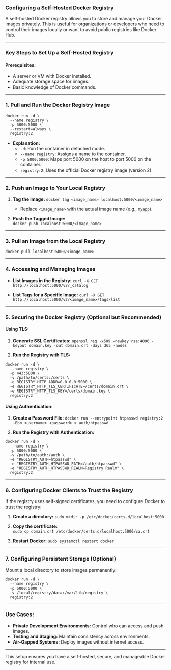 ### **Configuring a Self-Hosted Docker Registry**
A self-hosted Docker registry allows you to store and manage your Docker images privately. This is useful for organizations or developers who need to control their images locally or want to avoid public registries like Docker Hub.

---
### **Key Steps to Set Up a Self-Hosted Registry**
#### **Prerequisites:**
- A server or VM with Docker installed.
- Adequate storage space for images.
- Basic knowledge of Docker commands.

---
### **1. Pull and Run the Docker Registry Image**
```
docker run -d \
  --name registry \
  -p 5000:5000 \
  --restart=always \
  registry:2
```

- **Explanation:**
    - `-d`: Run the container in detached mode.
    - `--name registry`: Assigns a name to the container.
    - `-p 5000:5000`: Maps port 5000 on the host to port 5000 on the container.
    - `registry:2`: Uses the official Docker registry image (version 2).

---

### **2. Push an Image to Your Local Registry**
1. **Tag the Image:**
    `docker tag <image_name> localhost:5000/<image_name>`
    
    - Replace `<image_name>` with the actual image name (e.g., `myapp`).
2. **Push the Tagged Image:**    
    `docker push localhost:5000/<image_name>`
    

---

### **3. Pull an Image from the Local Registry**
`docker pull localhost:5000/<image_name>`

---

### **4. Accessing and Managing Images**
- **List Images in the Registry:**
    `curl -X GET http://localhost:5000/v2/_catalog`
    
- **List Tags for a Specific Image:**
    `curl -X GET http://localhost:5000/v2/<image_name>/tags/list`
    

---
### **5. Securing the Docker Registry (Optional but Recommended)**
#### **Using TLS:**
1. **Generate SSL Certificates:**
    `openssl req -x509 -newkey rsa:4096 -keyout domain.key -out domain.crt -days 365 -nodes`
    
2. **Run the Registry with TLS:**
```
docker run -d \
  --name registry \
  -p 443:5000 \
  -v /path/to/certs:/certs \
  -e REGISTRY_HTTP_ADDR=0.0.0.0:5000 \
  -e REGISTRY_HTTP_TLS_CERTIFICATE=/certs/domain.crt \
  -e REGISTRY_HTTP_TLS_KEY=/certs/domain.key \
  registry:2
```
    

#### **Using Authentication:**
1. **Create a Password File:**
    `docker run --entrypoint htpasswd registry:2 -Bbn <username> <password> > auth/htpasswd`
    
2. **Run the Registry with Authentication:**
```
docker run -d \
  --name registry \
  -p 5000:5000 \
  -v /path/to/auth:/auth \
  -e "REGISTRY_AUTH=htpasswd" \
  -e "REGISTRY_AUTH_HTPASSWD_PATH=/auth/htpasswd" \
  -e "REGISTRY_AUTH_HTPASSWD_REALM=Registry Realm" \
  registry:2
```

---

### **6. Configuring Docker Clients to Trust the Registry**
If the registry uses self-signed certificates, you need to configure Docker to trust the registry:
1. **Create a directory:**
    `sudo mkdir -p /etc/docker/certs.d/localhost:5000`
    
2. **Copy the certificate:**    
    `sudo cp domain.crt /etc/docker/certs.d/localhost:5000/ca.crt`
    
3. **Restart Docker:**
    `sudo systemctl restart docker`
    

---

### **7. Configuring Persistent Storage (Optional)**
Mount a local directory to store images permanently:
```
docker run -d \
  --name registry \
  -p 5000:5000 \
  -v /local/registry/data:/var/lib/registry \
  registry:2
```

---
### **Use Cases:**
- **Private Development Environments:** Control who can access and push images.
- **Testing and Staging:** Maintain consistency across environments.
- **Air-Gapped Systems:** Deploy images without internet access.

---
This setup ensures you have a self-hosted, secure, and manageable Docker registry for internal use.
